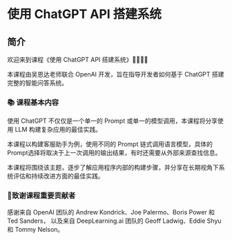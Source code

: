 # 使用 ChatGPT API 搭建系统

## 简介

欢迎来到课程《使用 ChatGPT API 搭建系统》👏🏻👏🏻

本课程由吴恩达老师联合 OpenAI 开发，旨在指导开发者如何基于 ChatGPT 搭建完整的智能问答系统。

### 📚 课程基本内容

使用 ChatGPT 不仅仅是一个单一的 Prompt 或单一的模型调用，本课程将分享使用 LLM 构建复杂应用的最佳实践。

本课程以构建客服助手为例，使用不同的 Prompt 链式调用语言模型，具体的Prompt选择将取决于上一次调用的输出结果，有时还需要从外部来源查找信息。

本课程将围绕该主题，逐步了解应用程序内部的构建步骤，并分享在长期视角下系统评估和持续改进方面的最佳实践。

### 🌹致谢课程重要贡献者

感谢来自 OpenAI 团队的 Andrew Kondrick、Joe Palermo、Boris Power 和 Ted Sanders，
以及来自 DeepLearning.ai 团队的 Geoff Ladwig、Eddie Shyu 和 Tommy Nelson。